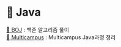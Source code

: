 # 📌 Java
<a href="https://dev-ku.tistory.com/category/%EC%95%8C%EA%B3%A0%EB%A6%AC%EC%A6%98%2C%20%EC%9E%90%EB%A3%8C%EA%B5%AC%EC%A1%B0/%EB%B0%B1%EC%A4%80%20%EC%95%8C%EA%B3%A0%EB%A6%AC%EC%A6%98">📁 BOJ</a> : 백준 알고리즘 풀이<br>
<a href="https://github.com/dev-ku/Java/tree/main/MultiCampus_Java">📁 Multicampus</a> : Multicampus Java과정 정리<br>
